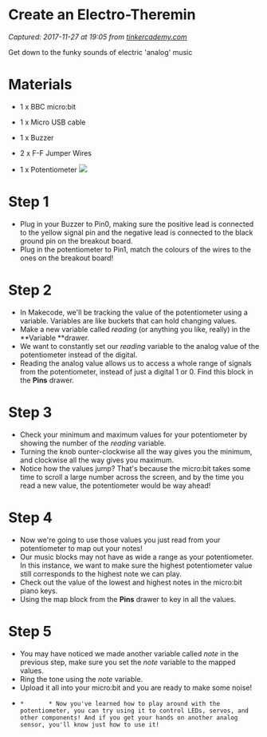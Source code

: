 # Create an Electro-Theremin

_Captured: 2017-11-27 at 19:05 from [tinkercademy.com](https://tinkercademy.com/tutorials/electro-theremin/)_

Get down to the funky sounds of electric 'analog' music

# **Materials**

  * 1 x BBC micro:bit
  * 1 x Micro USB cable
  * 1 x Buzzer
  * 2 x F-F Jumper Wires

  * 1 x Potentiometer
![](https://i2.wp.com/tinkercademy.com/wp-content/uploads/2017/10/WP_20171031_17_04_42_Pro-2.jpg?w=1080&ssl=1)

# **Step 1**

  * Plug in your Buzzer to Pin0, making sure the positive lead is connected to the yellow signal pin and the negative lead is connected to the black ground pin on the breakout board.
  * Plug in the potentiometer to Pin1, match the colours of the wires to the ones on the breakout board!

# Step 2

  * In Makecode, we'll be tracking the value of the potentiometer using a variable. Variables are like buckets that can hold changing values.
  * Make a new variable called _reading_ (or anything you like, really) in the **Variable **drawer.
  * We want to constantly set our _reading_ variable to the analog value of the potentiometer instead of the digital.
  * Reading the analog value allows us to access a whole range of signals from the potentiometer, instead of just a digital 1 or 0. Find this block in the **Pins** drawer.

# **Step 3**

  * Check your minimum and maximum values for your potentiometer by showing the number of the _reading_ variable.
  * Turning the knob ounter-clockwise all the way gives you the minimum, and clockwise all the way gives you maximum.
  * Notice how the values jump? That's because the micro:bit takes some time to scroll a large number across the screen, and by the time you read a new value, the potentiometer would be way ahead! 

# Step 4

  * Now we're going to use those values you just read from your potentiometer to map out your notes!
  * Our music blocks may not have as wide a range as your potentiometer. In this instance, we want to make sure the highest potentiometer value still corresponds to the highest note we can play.
  * Check out the value of the lowest and highest notes in the micro:bit piano keys. 
  * Using the map block from the **Pins** drawer to key in all the values. 

# **Step 5**

  * You may have noticed we made another variable called _note_ in the previous step, make sure you set the _note_ variable to the mapped values. 
  * Ring the tone using the _note_ variable. 
  * Upload it all into your micro:bit and you are ready to make some noise!
  *     *       * Now you've learned how to play around with the potentiometer, you can try using it to control LEDs, servos, and other components! And if you get your hands on another analog sensor, you'll know just how to use it!
